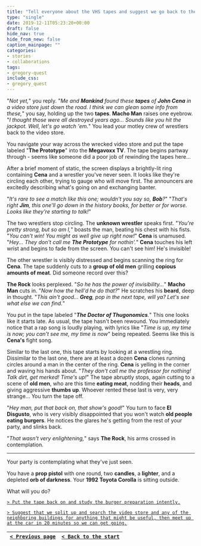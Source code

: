 ```yaml
---
title: "Tell everyone about the VHS tapes and suggest we go back to the video store to watch them for clues about what we should do."
type: "single"
date: 2019-12-11T05:23:20+00:00
draft: false
hide_nav: true
hide_from_new: false
caption_mainpage: ""
categories:
- stories
- collaborations
tags:
- gregory-quest
include_css:
- gregory_quest
---
```


"*Not yet,*" you reply. "*Me and **Mankind** found these **tapes** of **John Cena** in a video store just down the road. I think we can glean some info from these,*" you say, holding up the two **tapes**. **Macho Man** raises one eyebrow. "*I thought those were all destroyed years ago... Sounds like you hit the jackpot. Well, let's go watch 'em.*" You lead your motley crew of wrestlers back to the video store.

You navigate your way across the wrecked video store and put the tape labeled "**The Prototype**" into the **Megavoxx TV**. The tape begins partway through - seems like someone did a poor job of rewinding the tapes here…

After a brief moment of static, the screen displays a brightly-lit ring containing **Cena** and a wrestler you've never seen. It looks like they're circling each other, trying to gauge who will move first. The announcers are excitedly describing what's going on and exchanging banter.

"*It's rare to see a match like this one; wouldn't you say so, **Bob**?*" "*That's right **Jim**, this one'll go down in the history books, for better or for worse. Looks like they're starting to talk!*"

The two wrestlers stop circling. The **unknown wrestler** speaks first. "*You're pretty strong, but so am I,*" boasts the man, beating his chest with his fists. "*You can't win! You might as well give up right now!*" **Cena** is unamused. "*Hey... They don't call me **The Prototype** for nothin'.*" **Cena** touches his left wrist and begins to fade from the screen. You can't see him! He's invisible!

The other wrestler is visibly distressed and begins scanning the ring for **Cena**. The tape suddenly cuts to a **group of old men** grilling **copious amounts of meat**. Did someone record over this?

**The Rock** looks perplexed. "*So he has the power of invisibility...*" **Macho Man** cuts in. "*Now how the hell'd he do that?*" He scratches his **beard**, deep in thought. "*This ain't good... **Greg**, pop in the next tape, will ya? Let's see what else we can find.*"

You put in the tape labeled "***The Doctor of Thugonomics**.*" This one looks like it starts late. As usual, the tape hasn't been rewound. You immediately notice that a rap song is loudly playing, with lyrics like "*Time is up, my time is now; you can't see me, my time is now*" being repeated. Seems like this is **Cena's** fight song.

Similar to the last one, this tape starts by looking at a wrestling ring. Dissimilar to the last one, there are at least a dozen **Cena** clones running circles around a man in the center of the ring. **Cena** is yelling in the corner and waving his hands about. "*They don't call me the professor for nothing! Talk dirt, get merked! Time's up!*" The tape abruptly stops, again cutting to a scene of **old men**, who are this time **eating meat**, nodding their **heads**, and giving aggressive **thumbs up**. Whoever rented these last is very, very strange... You turn the tape off.

"*Hey man, put that back on, that show's good!*" You turn to face **El Disgusto**, who is very visibly disappointed that you won't watch **old people eating burgers**. He notices the glares he's getting from the rest of your party, and slinks back.

"*That wasn't very enlightening,*" says **The Rock**, his arms crossed in contemplation.

---

Your party is contemplating what they've just seen. 

You have a **prop pistol** with one round, two **candles**, a **lighter**, and a depleted **orb of darkness**. Your **1992 Toyota Corolla** is sitting outside.

What will you do?

[``> Put the tape back on and study the burger preparation intently.``](../41a)

[``> Suggest that we split up and search the video store and any of the neighboring buildings for anything that might be useful, then meet up at the car in 20 minutes so we can get going.``](../42)

|[``< Previous page``](../40)|[``< Back to the start``](../)|
|---|---|
